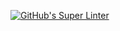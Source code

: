 [![GitHub's Super Linter](https://github.com/ICS20-Programming-Emilielsm/Unit1-02-HTML-Images/workflows/GitHub's%20Super%20Linter/badge.svg)](https://github.com/ICS20-Programming-Emilielsm/Unit1-02-HTML-Images/actions)